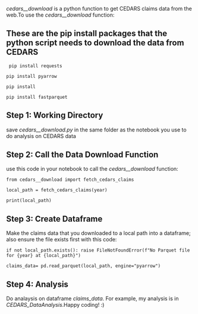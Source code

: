 *cedars__download* is a python function to get CEDARS claims data from the web.To use the *cedars__download* function:

## These are the pip install packages that the python script needs to download the data from CEDARS 
` pip install requests`

`pip install pyarrow`

`pip install`

`pip install fastparquet`

## Step 1: Working Directory
save *cedars__download.py* in the same folder as the notebook you use to do analysis on CEDARS data

## Step 2: Call the Data Download Function
use this code in your notebook to call the *cedars__download* function:

`from cedars__download import fetch_cedars_claims`

`local_path = fetch_cedars_claims(year)`

`print(local_path)`

## Step 3: Create Dataframe
Make the claims data that you downloaded to a local path into a dataframe; also ensure the file exists first with this code:

`if not local_path.exists(): raise FileNotFoundError(f"No Parquet file for {year} at {local_path}")`

    
`claims_data= pd.read_parquet(local_path, engine="pyarrow")`

## Step 4: Analysis
Do analaysis on dataframe *claims_data*. For example, my analysis is in *CEDARS_DataAnalysis*.Happy coding! :)
